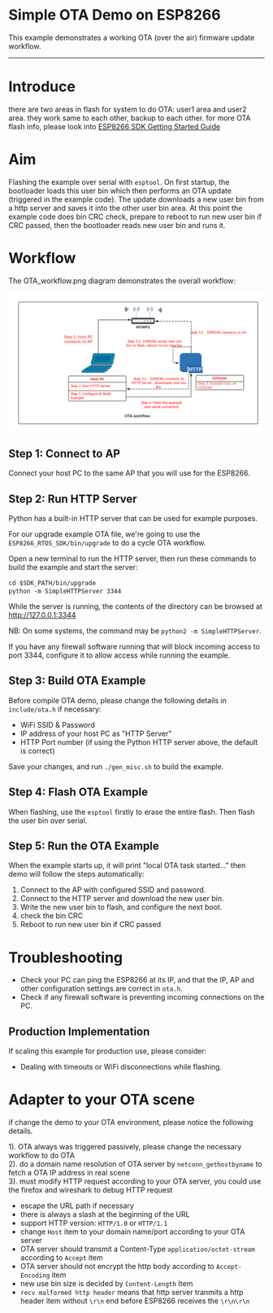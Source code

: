 # Simple OTA Demo on ESP8266
This example demonstrates a working OTA (over the air) firmware update workflow.

---

# Introduce
there are two areas in flash for system to do OTA: user1 area and user2 area. they work same to each other, backup to each other.
for more OTA flash info, please look into [ESP8266 SDK
Getting Started Guide](https://www.espressif.com/sites/default/files/documentation/2a-esp8266-sdk_getting_started_guide_en.pdf)
 
# Aim
Flashing the example over serial with `esptool`. On first startup, the bootloader loads this user bin which then performs an OTA update (triggered in the example code). The update downloads a new user bin from a http server and saves it into the other  user bin area. At this point the example code does bin CRC check, prepare to reboot to run new user bin if CRC passed, then the bootloader reads new user bin and runs it.


# Workflow
The OTA_workflow.png diagram demonstrates the overall workflow:

![OTA Workflow diagram](_static/OTA_workflow.png)

## Step 1: Connect to AP
Connect your host PC to the same AP that you will use for the ESP8266.

## Step 2: Run HTTP Server
Python has a built-in HTTP server that can be used for example purposes.

For our upgrade example OTA file, we're going to use the `ESP8266_RTOS_SDK/bin/upgrade` to do a cycle OTA workflow.

Open a new terminal to run the HTTP server, then run these commands to build the example and start the server:

```
cd $SDK_PATH/bin/upgrade
python -m SimpleHTTPServer 3344
```

While the server is running, the contents of the directory can be browsed at http://127.0.0.1:3344

NB: On some systems, the command may be `python2 -m SimpleHTTPServer`.

If you have any firewall software running that will block incoming access to port 3344, configure it to allow access while running the example.

## Step 3: Build OTA Example
Before compile OTA demo, please change the following details in `include/ota.h` if necessary:

* WiFi SSID & Password
* IP address of your host PC as "HTTP Server"
* HTTP Port number (if using the Python HTTP server above, the default is correct)

Save your changes, and run `./gen_misc.sh` to build the example.

## Step 4: Flash OTA Example
When flashing, use the `esptool` firstly to erase the entire flash. Then flash the user bin over serial.


## Step 5: Run the OTA Example
When the example starts up, it will print "local OTA task started..." then demo will follow the steps automatically:

1. Connect to the AP with configured SSID and password.
2. Connect to the HTTP server and download the new user bin.
3. Write the new user bin to flash, and configure the next boot.
4. check the bin CRC
4. Reboot to run new user bin if CRC passed

# Troubleshooting
* Check your PC can ping the ESP8266 at its IP, and that the IP, AP and other configuration settings are correct in `ota.h`.
* Check if any firewall software is preventing incoming connections on the PC.

## Production Implementation

If scaling this example for production use, please consider:

* Dealing with timeouts or WiFi disconnections while flashing.

# Adapter to your OTA scene
if change the demo to your OTA environment, please notice the following details.  

1). OTA always was triggered passively, please change the necessary workflow to do OTA  
2). do a domain name resolution of OTA server by `netconn_gethostbyname` to fetch a OTA IP address in real scene  
3). must modify HTTP request according to your OTA server, you could use the firefox and wireshark to debug HTTP request  
- escape the URL path if necessary  
- there is always a slash at the beginning of the URL  
- support HTTP version: `HTTP/1.0` or `HTTP/1.1`  
- change `Host` item to your domain name/port according to your OTA server  
- OTA server should transmit a Content-Type `application/octet-stream` according to `Accept` item  
- OTA server should not encrypt the http body according to `Accept-Encoding` item  
- new use bin size is decided by `Content-Length` Item  
- `recv malformed http header` means that http server tranmits a http header item without `\r\n` end before ESP8266 receives the `\r\n\r\n`  
